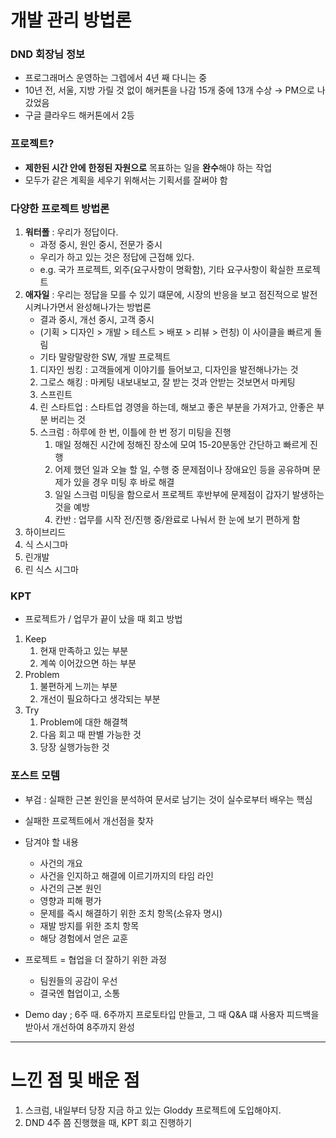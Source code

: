 # 개발 관리 방법론
### DND 회장님 정보

- 프로그래머스 운영하는 그렙에서 4년 째 다니는 중
- 10년 전, 서울, 지방 가릴 것 없이 해커톤을 나감 15개 중에 13개 수상 → PM으로 나갔었음
- 구글 클라우드 해커톤에서 2등

### 프로젝트?

- **제한된 시간 안에** **한정된 자원으로** 목표하는 일을 **완수**해야 하는 작업
- 모두가 같은 계획을 세우기 위해서는 기획서를 잘써야 함

### 다양한 프로젝트 방법론
1. **워터폴** : 우리가 정답이다.
   - 과정 중시, 원인 중시, 전문가 중시
   - 우리가 하고 있는 것은 정답에 근접해 있다.
   - e.g. 국가 프로젝트, 외주(요구사항이 명확함), 기타 요구사항이 확실한 프로젝트 
2. **애자일** : 우리는 정답을 모를 수 있기 떄문에, 시장의 반응을 보고 점진적으로 발전시켜나가면서 완성해나가는 방법론
   - 결과 중시, 개선 중시, 고객 중시
   - (기획 > 디자인 > 개발 > 테스트 > 배포 > 리뷰 > 런칭) 이 사이클을 빠르게 돌림
   - 기타 말랑말랑한 SW, 개발 프로젝트
   1. 디자인 씽킹 : 고객들에게 이야기를 들어보고, 디자인을 발전해나가는 것
   2. 그로스 해킹 : 마케팅 내보내보고, 잘 받는 것과 안받는 것보면서 마케팅
   3. 스프린트
   4. 린 스타트업 : 스타트업 경영을 하는데, 해보고 좋은 부분을 가져가고, 안좋은 부분 버리는 것
   5. 스크럼 : 하루에 한 번, 이틀에 한 번 정기 미팅을 진행
      1. 매일 정해진 시간에 정해진 장소에 모여 15-20분동안 간단하고 빠르게 진행
      2. 어제 했던 일과 오늘 할 일, 수행 중 문제점이나 장애요인 등을 공유하며 문제가 있을 경우 미팅 후 바로 해결
      3. 일일 스크럼 미팅을 함으로서 프로젝트 후반부에 문제점이 갑자기 발생하는 것을 예방
      4. 칸반 : 업무를 시작 전/진행 중/완료로 나눠서 한 눈에 보기 편하게 함
3. 하이브리드
4. 식 스시그마
5. 린개발
6. 린 식스 시그마

### KPT
- 프로젝트가 / 업무가 끝이 났을 때 회고 방법
1. Keep
   1. 현재 만족하고 있는 부분
   2. 계쏙 이어갔으면 하는 부분
2. Problem
   1. 불편하게 느끼는 부분
   2. 개선이 필요하다고 생각되는 부분
3. Try
   1. Problem에 대한 해결책
   2. 다음 회고 때 판별 가능한 것
   3. 당장 실행가능한 것

### 포스트 모템
- 부검 : 실패한 근본 원인을 분석하여 문서로 남기는 것이 실수로부터 배우는 핵심
- 실패한 프로젝트에서 개선점을 찾자
- 담겨야 할 내용
  - 사건의 개요
  - 사건을 인지하고 해결에 이르기까지의 타임 라인
  - 사건의 근본 원인
  - 영향과 피해 평가
  - 문제를 즉시 해결하기 위한 조치 항목(소유자 명시)
  - 재발 방지를 위한 조치 항목
  - 해당 경험에서 얻은 교훈

- 프로젝트 = 협업을 더 잘하기 위한 과정
  - 팀원들의 공감이 우선
  - 결국엔 협업이고, 소통
- Demo day ; 6주 때. 6주까지 프로토타입 만들고, 그 때 Q&A 떄 사용자 피드백을 받아서 개선하여 8주까지 완성


-------
# 느낀 점 및 배운 점
1. 스크럼, 내일부터 당장 지금 하고 있는 Gloddy 프로젝트에 도입해야지.
2. DND 4주 쯤 진행했을 때, KPT 회고 진행하기